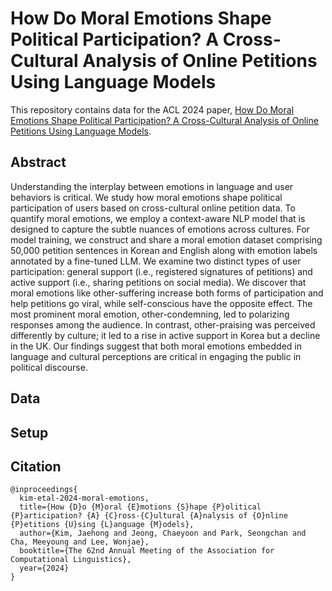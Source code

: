 # How Do Moral Emotions Shape Political Participation? A Cross-Cultural Analysis of Online Petitions Using Language Models

This repository contains data for the ACL 2024 paper, [How Do Moral Emotions Shape Political Participation? A Cross-Cultural Analysis of Online Petitions Using Language Models](https://openreview.net/pdf?id=b3AoAk60mL).

## Abstract
Understanding the interplay between emotions in language and user behaviors is critical. We study how moral emotions shape political participation of users based on cross-cultural online petition data. To quantify moral emotions, we employ a context-aware NLP model that is designed to capture the subtle nuances of emotions across cultures. For model training, we construct and share a moral emotion dataset comprising 50,000 petition sentences in Korean and English along with emotion labels annotated by a fine-tuned LLM. We examine two distinct types of user participation: general support (i.e., registered signatures of petitions) and active support (i.e., sharing petitions on social media). We discover that moral emotions like other-suffering increase both forms of participation and help petitions go viral, while self-conscious have the opposite effect. The most prominent moral emotion, other-condemning, led to polarizing responses among the audience. In contrast, other-praising was perceived differently by culture; it led to a rise in active support in Korea but a decline in the UK. Our findings suggest that both moral emotions embedded in language and cultural perceptions are critical in engaging the public in political discourse.

## Data

## Setup

## Citation
```
@inproceedings{
  kim-etal-2024-moral-emotions,
  title={How {D}o {M}oral {E}motions {S}hape {P}olitical {P}articipation? {A} {C}ross-{C}ultural {A}nalysis of {O}nline {P}etitions {U}sing {L}anguage {M}odels},
  author={Kim, Jaehong and Jeong, Chaeyoon and Park, Seongchan and Cha, Meeyoung and Lee, Wonjae},
  booktitle={The 62nd Annual Meeting of the Association for Computational Linguistics},
  year={2024}
}
```
